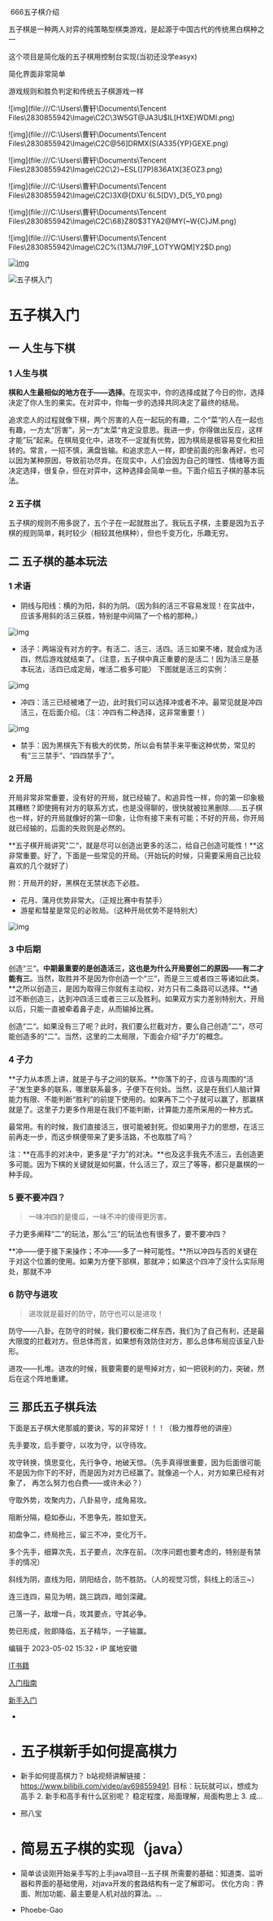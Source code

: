​                                                          666五子棋介绍

五子棋是一种两人对弈的纯策略型棋类游戏，是起源于中国古代的传统黑白棋种之一

这个项目是简化版的五子棋用控制台实现(当初还没学easyx)

简化界面非常简单

游戏规则和胜负判定和传统五子棋游戏一样

![img](file:///C:\Users\曹轩\Documents\Tencent Files\2830855942\Image\C2C\3W5GT@JA3U$IL[H1XE}WDMI.png)

![img](file:///C:\Users\曹轩\Documents\Tencent Files\2830855942\Image\C2C\@56]DRMX(S(A335{YP}GEXE.png)

![img](file:///C:\Users\曹轩\Documents\Tencent Files\2830855942\Image\C2C\2}~ESL(]7P)836A1X[3EOZ3.png)

![img](file:///C:\Users\曹轩\Documents\Tencent Files\2830855942\Image\C2C\)3X@[DXU`6L5[DV}_D{5_Y0.png)

![img](file:///C:\Users\曹轩\Documents\Tencent Files\2830855942\Image\C2C\68}Z80$3TYA2@MY(~W{C}JM.png)

![img](file:///C:\Users\曹轩\Documents\Tencent Files\2830855942\Image\C2C\%(13MJ7I9F_LOTYWQM]Y2$D.png)

[![img](https://zhuanlan.zhihu.com/p/484607290)
](javascript:void(0))

![五子棋入门](https://pic1.zhimg.com/70/v2-e092b3d82063f677e22bb9c5b8d76027_1440w.image?source=172ae18b&biz_tag=Post)

# 五子棋入门

## 一 人生与下棋

### 1 人生与棋

**棋和人生最相似的地方在于——选择**。在现实中，你的选择成就了今日的你，选择决定了你人生的果实。在对弈中，你每一步的选择共同决定了最终的结局。

追求恋人的过程就像下棋，两个厉害的人在一起玩的有趣，二个“菜“的人在一起也有趣，一方太“厉害”，另一方“太菜“肯定没意思。我进一步，你得做出反应，这样才能”玩“起来。在棋局变化中，进攻不一定就有优势，因为棋局是极容易变化和扭转的。常言，一招不慎，满盘皆输。和追求恋人一样，即使前面的形象再好，也可以因为某种原因，导致前功尽弃。在现实中，人们会因为自己的理性、情绪等方面决定选择，很复杂，但在对弈中，这种选择会简单一些。下面介绍五子棋的基本玩法。

### 2 五子棋

五子棋的规则不用多説了，五个子在一起就胜出了。我玩五子棋，主要是因为五子棋的规则简单，耗时较少（相较其他棋种），但也千变万化，乐趣无穷。

## 二 五子棋的基本玩法

### 1 术语

- 阴线与阳线：横的为阳，斜的为阴。（因为斜的活三不容易发现！在实战中，应该多用斜的活三获胜，特别是中间隔了一个格的那种。）

![img](https://pic4.zhimg.com/80/v2-4ff4c8b374c71779b931810715703943_1440w.webp)

- 活子：两端没有对方的字。有活二、活三、活四。活三如果不堵，就会成为活四，然后游戏就结束了。（注意，五子棋中真正重要的是活二！因为活三是基本玩法，活四已成定局，唯活二极多可能）
  下图就是活三的实例：

![img](https://pic2.zhimg.com/80/v2-9a05fe94f9fa0b10646f97cb945d456d_1440w.webp)

- 冲四：活三已经被堵了一边，此时我们可以选择冲或者不冲。最常见就是冲四活三，在后面介绍。（注：冲四有二种选择，这非常重要！）

![img](https://pic3.zhimg.com/80/v2-5eb0e311d0595fce732f4a3ae6d42c92_1440w.webp)

- 禁手：因为黑棋先下有极大的优势，所以会有禁手来平衡这种优势，常见的有“三三禁手”、“四四禁手了”。

### 2 开局

开局非常非常重要，没有好的开局，就已经输了。和追异性一样，你的第一印象极其糟糕？即使拥有对方的联系方式，也是没得聊的，很快就被拉黑删除……五子棋也一样，好的开局就像好的第一印象，让你有接下来有可能；不好的开局，你开局就已经输的，后面的失败则是必然的。

**五子棋开局讲究“二“，就是尽可以创造出更多的活二，给自己创造可能性！**这非常重要。好了，下面是一些常见的开局。（开始玩的时候，只需要采用自己比较喜欢的几个就好了）

附：开局开的好，黑棋在无禁状态下必胜。

- 花月、蒲月优势非常大。（正规比赛中有禁手）
- 游星和彗星是常见的必败局。（这种开局优势不是特别大）

![img](https://pic4.zhimg.com/80/v2-7ee39f63e5fee044a6633d9b0b70bfcb_1440w.webp)

### 3 中后期

创造“三“。**中期最重要的是创造活三，这也是为什么开局要创二的原因——有二才能有三**。当然，取胜并不是因为你创造一个“三”，而是三三或者四三等诸如此类。**之所以创造三，是因为取得三你就有主动权，对方只有二条路可以选择。**通过不断创造三，达到冲四活三或者三三以及胜利。如果双方实力差别特别大，开局以后，只能一直被牵着鼻子走，从而输掉比赛。

创造“二“。如果没有三了呢？此时，我们要么拦截对方，要么自己创造”二“，尽可能创造多的“二”。当然，这里的二太局限，下面会介绍“子力”的概念。

### 4 子力

**子力从本质上讲，就是子与子之间的联系。**你落下的子，应该与周围的“活子”发生更多的联系，哪里联系最多，子便下在何处。当然，这是在我们人脑计算能力有限、不能判断“胜利”的前提下使用的。如果再下二个子就可以赢了，那赢棋就是了。这里子力更多作用是在我们不能判断，计算能力差所采用的一种方式。

最常用。有的时候，我们直接活三，很可能被封死。但如果用子力的思想，在活三前再走一步，而这步棋便带来了更多活路，不也取胜了吗？

注：**在高手的对决中，更多是“子力”的对决。**也及这手我先不活三，去创造更多可能。因为下棋的关键就是如何赢，什么活三了，双三了等等，都只是赢棋的一种手段。

### 5 要不要冲四？

> 一味冲四的是傻瓜，一味不冲的傻得更厉害。

子力更多阐释“二”的玩法，那么“三”的玩法也有很多了，要不要冲四？

**冲——便于接下来操作；不冲——多了一种可能性。**所以冲四与否的关键在于对这个位置的使用。如果为方便下部棋，那就冲；如果这个四冲了没什么实际用处，那就不冲

### 6 防守与进攻

> 进攻就是最好的防守，防守也可以是进攻！

防守——八卦。在防守的时候，我们要权衡二样东西，我们为了自己有利，还是最大限度的拦截对方。但总体而言，如果想有效防住对方，那么总体布局应该呈八卦形。

进攻——扎堆。进攻的时候，我要需要的是甩掉对方，如一把锐利的力，突破，然后在这个阵地重建。



## 三 那氏五子棋兵法

下面是五子棋大佬那威的要诀，写的非常好！！！（极力推荐他的讲座）

先手要攻，后手要守，以攻为守，以守待攻。

攻守转换，慎思变化，先行争夺，地破天惊。（先手真得很重要，因为后面很可能不是因为你下的不好，而是因为对方已经赢了。就像追一个人，对方如果已经有对象了， 再怎么努力也白费——或许未必？）

守取外势，攻聚内力，八卦易守，成角易攻。

阻断分隔，稳如泰山，不思争先，胜如登天。

初盘争二，终局抢三，留三不冲，变化万千。

多个先手，细算次先，五子要点，次序在前。（次序问题也要考虑的，特别是有禁手的情况）

斜线为阴，直线为阳，阴阳结合，防不胜防。（人的视觉习惯，斜线上的活三~）

连三连四，易见为明，跳三跳四，暗剑深藏。

己落一子，敌增一兵，攻其要点，守其必争。

势已形成，败即降临，五子精华，一子输赢。



编辑于 2023-05-02 15:32・IP 属地安徽

[IT书籍](https://www.zhihu.com/topic/20030455)

[入门指南](https://www.zhihu.com/topic/19564657)

[新手入门](https://www.zhihu.com/topic/19646186)

- 

- # 五子棋新手如何提高棋力

- 新手如何提高棋力？ b站视频讲解链接： https://www.bilibili.com/video/av698559491. 目标：玩玩就可以，想成为高手 2. 新手和高手有什么区别呢？ 稳定程度，局面理解，局面构思上 3. 成…

- 邢八宝

- # 简易五子棋的实现（java）

- 简单谈谈刚开始亲手写的上手java项目--五子棋 所需要的基础：知道类、监听器和界面的基础使用，对java开发的套路结构有一定了解即可。 优化方向：界面、附加功能、最主要是人机对战的算法。…

- Phoebe-Gao